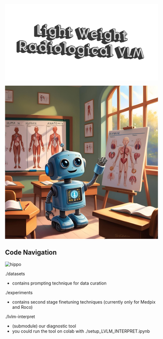 ![title](./assets/title.gif)

![mascot](./assets/mascot.png)
## Code Navigation
![hippo](https://media3.giphy.com/media/aUovxH8Vf9qDu/giphy.gif)


./datasets
  * contains prompting technique for data curation

./experiments
  * contains second stage finetuning techniques (currently only for Medpix and Roco)

./lvlm-interpret
  * (submodule) our diagnostic tool
  * you could run the tool on colab with ./setup_LVLM_INTERPRET.ipynb
